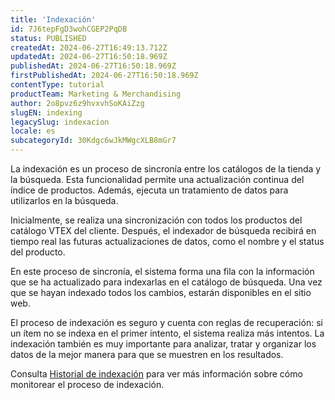 ```yaml
---
title: 'Indexación'
id: 7J6tepFgD3wohCGEP2PqDB
status: PUBLISHED
createdAt: 2024-06-27T16:49:13.712Z
updatedAt: 2024-06-27T16:50:18.969Z
publishedAt: 2024-06-27T16:50:18.969Z
firstPublishedAt: 2024-06-27T16:50:18.969Z
contentType: tutorial
productTeam: Marketing & Merchandising
author: 2o8pvz6z9hvxvhSoKAiZzg
slugEN: indexing
legacySlug: indexacion
locale: es
subcategoryId: 30Kdgc6wJkMWgcXLB8mGr7
---
```


La indexación es un proceso de sincronía entre los catálogos de la tienda y la búsqueda. Esta funcionalidad permite una actualización continua del índice de productos. Además, ejecuta un tratamiento de datos para utilizarlos en la búsqueda.

Inicialmente, se realiza una sincronización con todos los productos del catálogo VTEX del cliente. Después, el indexador de búsqueda recibirá en tiempo real las futuras actualizaciones de datos, como el nombre y el status del producto.

En este proceso de sincronía, el sistema forma una fila con la información que se ha actualizado para indexarlas en el catálogo de búsqueda. Una vez que se hayan indexado todos los cambios, estarán disponibles en el sitio web.

El proceso de indexación es seguro y cuenta con reglas de recuperación: si un ítem no se indexa en el primer intento, el sistema realiza más intentos. La indexación también es muy importante para analizar, tratar y organizar los datos de la mejor manera para que se muestren en los resultados.

Consulta [Historial de indexación](https://help.vtex.com/es/tracks/vtex-intelligent-search--19wrbB7nEQcmwzDPl1l4Cb/4flMwTaQL8FRKl1YT58ezH) para ver más información sobre cómo monitorear el proceso de indexación.

